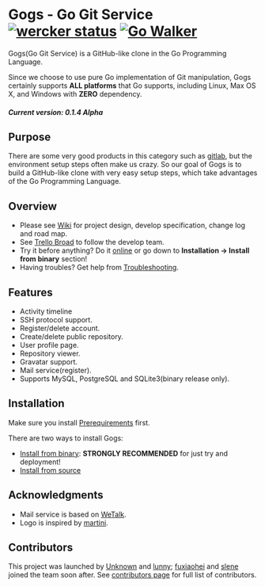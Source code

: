 Gogs - Go Git Service [![wercker status](https://app.wercker.com/status/ad0bdb0bc450ac6f09bc56b9640a50aa/s/ "wercker status")](https://app.wercker.com/project/bykey/ad0bdb0bc450ac6f09bc56b9640a50aa) [![Go Walker](http://gowalker.org/api/v1/badge)](https://gowalker.org/github.com/gogits/gogs)
=====================

Gogs(Go Git Service) is a GitHub-like clone in the Go Programming Language.

Since we choose to use pure Go implementation of Git manipulation, Gogs certainly supports **ALL platforms**  that Go supports, including Linux, Max OS X, and Windows with **ZERO** dependency.

##### Current version: 0.1.4 Alpha

## Purpose

There are some very good products in this category such as [gitlab](http://gitlab.com), but the environment setup steps often make us crazy. So our goal of Gogs is to build a GitHub-like clone with very easy setup steps, which take advantages of the Go Programming Language.

## Overview

- Please see [Wiki](https://github.com/gogits/gogs/wiki) for project design, develop specification, change log and road map.
- See [Trello Broad](https://trello.com/b/uxAoeLUl/gogs-go-git-service) to follow the develop team.
- Try it before anything? Do it [online](http://try.gogits.org/Unknown/gogs) or go down to **Installation -> Install from binary** section!
- Having troubles? Get help from [Troubleshooting](https://github.com/gogits/gogs/wiki/Troubleshooting).

## Features

- Activity timeline
- SSH protocol support.
- Register/delete account.
- Create/delete public repository.
- User profile page.
- Repository viewer.
- Gravatar support.
- Mail service(register).
- Supports MySQL, PostgreSQL and SQLite3(binary release only).

## Installation

Make sure you install [Prerequirements](https://github.com/gogits/gogs/wiki/Prerequirements) first.

There are two ways to install Gogs:

- [Install from binary](https://github.com/gogits/gogs/wiki/Install-from-binary): **STRONGLY RECOMMENDED** for just try and deployment!
- [Install from source](https://github.com/gogits/gogs/wiki/Install-from-source)

## Acknowledgments

- Mail service is based on [WeTalk](https://github.com/beego/wetalk).
- Logo is inspired by [martini](https://github.com/martini-contrib).

## Contributors

This project was launched by [Unknown](https://github.com/Unknwon) and [lunny](https://github.com/lunny); [fuxiaohei](https://github.com/fuxiaohei) and [slene](https://github.com/slene) joined the team soon after. See [contributors page](https://github.com/gogits/gogs/graphs/contributors) for full list of contributors.